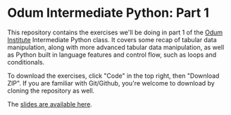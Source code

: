 # Odum Intermediate Python: Part 1

This repository contains the exercises we'll be doing in part 1 of the [Odum Institute](https://odum.unc.edu) Intermediate Python class. It covers some recap of tabular data manipulation, along with more advanced tabular data manipulation, as well as Python built in language features and control flow, such as loops and conditionals.

To download the exercises, click "Code" in the top right, then "Download ZIP". If you are familiar with Git/Github, you're welcome to download by cloning the repository as well.

The [slides are available here](https://projects.indicatrix.org/odum-intermediate-python/).
